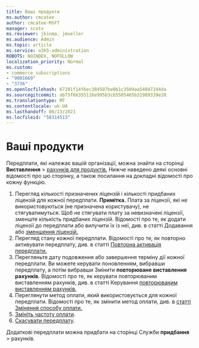 ```yaml
---
title: Ваші продукти
ms.author: cmcatee
author: cmcatee-MSFT
manager: scotv
ms.reviewer: jkinma, jmueller
ms.audience: Admin
ms.topic: article
ms.service: o365-administration
ROBOTS: NOINDEX, NOFOLLOW
localization_priority: Normal
ms.custom:
- commerce_subscriptions
- "9001669"
- "3736"
ms.openlocfilehash: 67201f14f6ec304507be0b1c3509aa54047244da
ms.sourcegitcommit: ab75f66355116e995b3cb5505465b31989339e28
ms.translationtype: MT
ms.contentlocale: uk-UA
ms.lasthandoff: 08/13/2021
ms.locfileid: "58314513"
---
```

# <a name="your-products"></a>Ваші продукти

Передплати, які належає вашій організації, можна знайти на сторінці **Виставлення**  >  [рахунків для продуктів.](https://go.microsoft.com/fwlink/p/?linkid=842054) Нижче наведено деякі основні відомості про цю сторінку, а також посилання на докладні відомості про кожну функцію.

1. Перегляд кількості призначених ліцензій і кількості придбаних ліцензій для кожної передплати.
    **Примітка.** Плата за ліцензії, які не використовуються (не призначена користувачу), не стягуватимуться. Щоб не стягувати плату за невизначені ліцензії, зменште кількість придбаних ліцензій. Відомості про те, як додати ліцензії до передплати або вилучити їх із неї, див. в статті Додавання або [зменшення ліцензій.](https://docs.microsoft.com/alchemyinsights/how-to-add-or-reduce-licenses)
2. Перегляд стану кожної передплати. Відомості про те, як повторно активувати передплату, див. в статті [Повторна активація передплати.](reactivate-your-subscription.md)
3. Перегляньте дату подовження або завершення терміну дії кожної передплати. Ви можете керувати поновленням, вибравши передплату, а потім вибравши Змінити **повторюване виставлення рахунків**. Відомості про те, як керувати повторюваним виставленням рахунків, див. в статті Керування [повторюваним виставленням рахунків.](manage-auto-renewal.md)
4. Переглянути метод оплати, який використовується для кожної передплати. Відомості про те, як змінити метод оплати, див. в [статті Змінення способу оплати.](change-payment-method.md)
5. [Змініть частоту оплати](change-how-often-you-pay.md).
6. [Скасувати передплату](https://go.microsoft.com/fwlink/?linkid=2119113).

Додаткові передплати можна придбати на сторінці Служби **придбання**  >  [](https://go.microsoft.com/fwlink/p/?linkid=868433) рахунків.